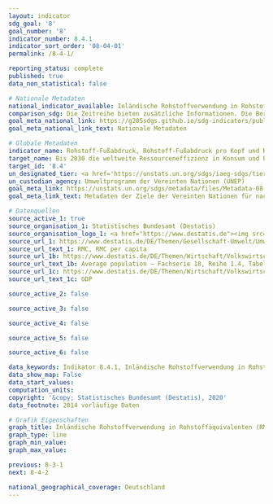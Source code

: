 ```yaml
---
layout: indicator
sdg_goal: '8'
goal_number: '8'
indicator_number: 8.4.1
indicator_sort_order: '08-04-01'
permalink: /8-4-1/

reporting_status: complete
published: true
data_non_statistical: false

# Nationale Metadaten
national_indicator_available: Inländische Rohstoffverwendung in Rohstoffäquivalenten (RMC)<br>Inländische Rohstoffverwendung in Rohstoffäquivalenten (RMC) pro Kopf<br>Inländische Rohstoffverwendung in Rohstoffäquivalenten (RMC) pro realem BIP
comparison_sdg: Die Zeitreihe bieten zusätzliche Informationen. Die Berechnung des RMC basiert auf einem hybriden Modell aus inländischen Input-Output-Tabellen, Lebenszyklusinformationen und anderen Datenquellen. In den globalen Metadaten wird ein multiregionales Input-Output-Modell erwähnt. Weitere methodischen Abweichungen können z.B. durch den unterschiedlichen Umgang mit Sekundärrohstoffen im Rechenmodell bestehen.
goal_meta_national_link: https://g205sdgs.github.io/sdg-indicators/public/MetaDe/8.4.1.pdf
goal_meta_national_link_text: Nationale Metadaten

# Globale Metadaten
indicator_name: Rohstoff-Fußabdruck, Rohstoff-Fußabdruck pro Kopf und Rohstoff-Fußabdruck im Verhältnis zum BIP
target_name: Bis 2030 die weltweite Ressourceneffizienz in Konsum und Produktion Schritt für Schritt verbessern und die Entkopplung von Wirtschaftswachstum und Umweltzerstörung anstreben, im Einklang mit dem Zehnjahres-Programmrahmen für nachhaltige Konsum- und Produktionsmuster, wobei die entwickelten Länder die Führung übernehmen
target_id: '8.4'
un_designated_tier: <a href='https://unstats.un.org/sdgs/iaeg-sdgs/tier-classification/' title='Klicken Sie hier um weitere Informationen zur UN-Tier-Klassifikation zu erhalten.'>Tier II</a>
un_custodian_agency: Umweltprogramm der Vereinten Nationen (UNEP)
goal_meta_link: https://unstats.un.org/sdgs/metadata/files/Metadata-08-04-01.pdf
goal_meta_link_text: Metadaten der Ziele der Vereinten Nationen für nachhaltige Entwicklung

# Datenquellen
source_active_1: true
source_organisation_1: Statistisches Bundesamt (Destatis)
source_organisation_logo_1: <a href="https://www.destatis.de"><img src="https://g205sdgs.github.io/sdg-indicators/public/OrgImgDe/destatis.png" alt="Logo destatis" style="height:60px; width:148px"/></a>
source_url_1: https://www.destatis.de/DE/Themen/Gesellschaft-Umwelt/Umwelt/Materialfluesse-Energiefluesse/_inhalt.html
source_url_text_1: RMC, RMC per capita
source_url_1b: https://www.destatis.de/DE/Themen/Wirtschaft/Volkswirtschaftliche-Gesamtrechnungen-Inlandsprodukt/_inhalt.html
source_url_text_1b: Average population – Fachserie 18, Reihe 1.4, Tabelle 2.1.13
source_url_1c: https://www.destatis.de/DE/Themen/Wirtschaft/Volkswirtschaftliche-Gesamtrechnungen-Inlandsprodukt/_inhalt.html
source_url_text_1c: GDP

source_active_2: false

source_active_3: false

source_active_4: false

source_active_5: false

source_active_6: false

data_keywords: Indikator 8.4.1, Inländische Rohstoffverwendung in Rohstoffäquivalenten (RMC; abiotische und biotische Rohstoffe), Inländische Rohstoffverwendung in Rohstoffäquivalenten (RMC) je Einwohner, Inländische Rohstoffverwendung in Rohstoffäquivalenten (RMC) zum
data_show_map: False
data_start_values: 
computation_units: 
copyright: '&copy; Statistisches Bundesamt (Destatis), 2020'
data_footnote: 2014 vorläufige Daten

# Grafik Eigenschaften
graph_title: Inländische Rohstoffverwendung in Rohstoffäquivalenten (RMC)
graph_type: line
graph_min_value: 
graph_max_value: 

previous: 8-3-1
next: 8-4-2

national_geographical_coverage: Deutschland
---
```


<span></span>